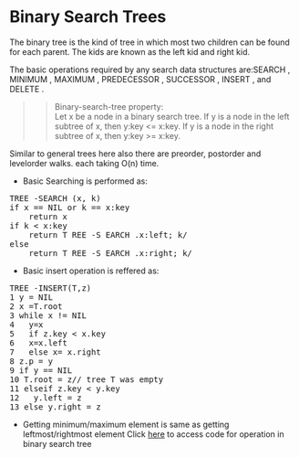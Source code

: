 # Binary Search Trees
The binary tree is the kind of tree in which most two children can be found for each parent. The kids are known as the left kid and right kid.

The basic operations required by any search data structures are:SEARCH , MINIMUM , MAXIMUM , PREDECESSOR , SUCCESSOR , INSERT , and
DELETE .

>>Binary-search-tree property:  
Let x be a node in a binary search tree. If y is a node in the left subtree of x, then y:key <= x:key. If y is a node in the right subtree of x, then y:key >= x:key.

Similar to general trees here also there are preorder, postorder and levelorder walks. each taking O(n) time.  

- Basic Searching is performed as:
<pre>TREE -SEARCH (x, k)
if x == NIL or k == x:key
    return x
if k < x:key
    return T REE -S EARCH .x:left; k/
else 
    return T REE -S EARCH .x:right; k/
</pre>

- Basic insert operation is reffered as:
<pre>
TREE -INSERT(T,z)
1 y = NIL
2 x =T.root
3 while x != NIL
4   y=x
5   if z.key < x.key
6   x=x.left
7   else x= x.right
8 z.p = y
9 if y == NIL
10 T.root = z// tree T was empty
11 elseif z.key < y.key
12   y.left = z
13 else y.right = z
</pre>

- Getting minimum/maximum element is same as getting leftmost/rightmost element
Click <a href ="code.c">here</a> to access code for operation in binary search tree

